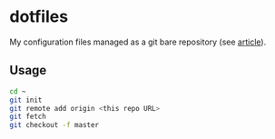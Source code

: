 # dotfiles

My configuration files managed as a git bare repository (see
[article](https://www.atlassian.com/git/tutorials/dotfiles)).

## Usage

```bash
cd ~
git init
git remote add origin <this repo URL>
git fetch
git checkout -f master
```
